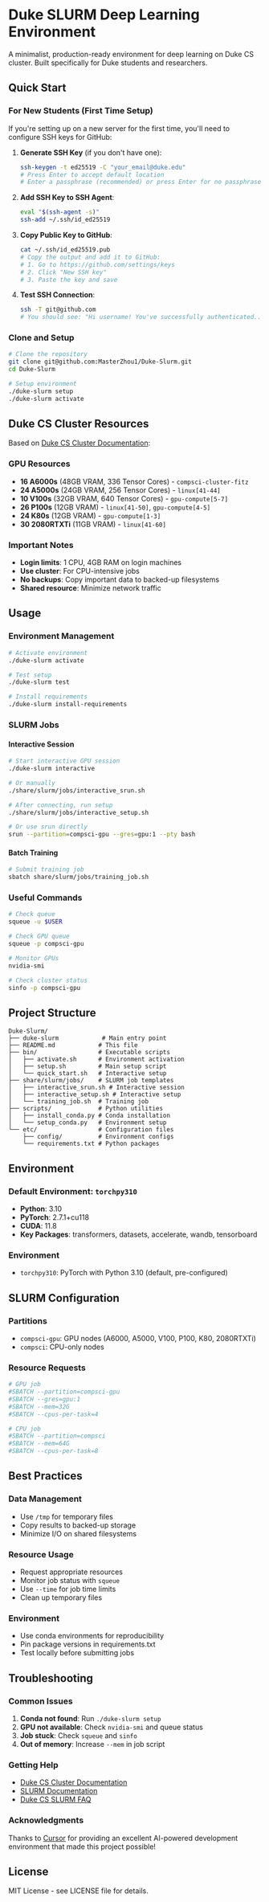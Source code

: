 # Duke SLURM Deep Learning Environment

A minimalist, production-ready environment for deep learning on Duke CS cluster. Built specifically for Duke students and researchers.

## Quick Start

### For New Students (First Time Setup)

If you're setting up on a new server for the first time, you'll need to configure SSH keys for GitHub:

1. **Generate SSH Key** (if you don't have one):
   ```bash
   ssh-keygen -t ed25519 -C "your_email@duke.edu"
   # Press Enter to accept default location
   # Enter a passphrase (recommended) or press Enter for no passphrase
   ```

2. **Add SSH Key to SSH Agent**:
   ```bash
   eval "$(ssh-agent -s)"
   ssh-add ~/.ssh/id_ed25519
   ```

3. **Copy Public Key to GitHub**:
   ```bash
   cat ~/.ssh/id_ed25519.pub
   # Copy the output and add it to GitHub:
   # 1. Go to https://github.com/settings/keys
   # 2. Click "New SSH key"
   # 3. Paste the key and save
   ```

4. **Test SSH Connection**:
   ```bash
   ssh -T git@github.com
   # You should see: "Hi username! You've successfully authenticated..."
   ```

### Clone and Setup

```bash
# Clone the repository
git clone git@github.com:MasterZhou1/Duke-Slurm.git
cd Duke-Slurm

# Setup environment
./duke-slurm setup
./duke-slurm activate
```

## Duke CS Cluster Resources

Based on [Duke CS Cluster Documentation](https://cs.duke.edu/csl/facilities/cluster):

### GPU Resources
- **16 A6000s** (48GB VRAM, 336 Tensor Cores) - `compsci-cluster-fitz`
- **24 A5000s** (24GB VRAM, 256 Tensor Cores) - `linux[41-44]`
- **10 V100s** (32GB VRAM, 640 Tensor Cores) - `gpu-compute[5-7]`
- **26 P100s** (12GB VRAM) - `linux[41-50]`, `gpu-compute[4-5]`
- **24 K80s** (12GB VRAM) - `gpu-compute[1-3]`
- **30 2080RTXTi** (11GB VRAM) - `linux[41-60]`

### Important Notes
- **Login limits**: 1 CPU, 4GB RAM on login machines
- **Use cluster**: For CPU-intensive jobs
- **No backups**: Copy important data to backed-up filesystems
- **Shared resource**: Minimize network traffic



## Usage

### Environment Management
```bash
# Activate environment
./duke-slurm activate

# Test setup
./duke-slurm test

# Install requirements
./duke-slurm install-requirements
```

### SLURM Jobs

#### Interactive Session
```bash
# Start interactive GPU session
./duke-slurm interactive

# Or manually
./share/slurm/jobs/interactive_srun.sh

# After connecting, run setup
./share/slurm/jobs/interactive_setup.sh

# Or use srun directly
srun --partition=compsci-gpu --gres=gpu:1 --pty bash
```

#### Batch Training
```bash
# Submit training job
sbatch share/slurm/jobs/training_job.sh
```

### Useful Commands
```bash
# Check queue
squeue -u $USER

# Check GPU queue
squeue -p compsci-gpu

# Monitor GPUs
nvidia-smi

# Check cluster status
sinfo -p compsci-gpu
```

## Project Structure

```
Duke-Slurm/
├── duke-slurm            # Main entry point
├── README.md            # This file
├── bin/                 # Executable scripts
│   ├── activate.sh      # Environment activation
│   ├── setup.sh         # Main setup script
│   └── quick_start.sh   # Interactive setup
├── share/slurm/jobs/    # SLURM job templates
│   ├── interactive_srun.sh # Interactive session
│   ├── interactive_setup.sh # Interactive setup
│   └── training_job.sh  # Training job
├── scripts/             # Python utilities
│   ├── install_conda.py # Conda installation
│   └── setup_conda.py   # Environment setup
└── etc/                 # Configuration files
    ├── config/          # Environment configs
    └── requirements.txt # Python packages
```

## Environment

### Default Environment: `torchpy310`
- **Python**: 3.10
- **PyTorch**: 2.7.1+cu118
- **CUDA**: 11.8
- **Key Packages**: transformers, datasets, accelerate, wandb, tensorboard

### Environment
- `torchpy310`: PyTorch with Python 3.10 (default, pre-configured)

## SLURM Configuration

### Partitions
- `compsci-gpu`: GPU nodes (A6000, A5000, V100, P100, K80, 2080RTXTi)
- `compsci`: CPU-only nodes

### Resource Requests
```bash
# GPU job
#SBATCH --partition=compsci-gpu
#SBATCH --gres=gpu:1
#SBATCH --mem=32G
#SBATCH --cpus-per-task=4

# CPU job
#SBATCH --partition=compsci
#SBATCH --mem=64G
#SBATCH --cpus-per-task=8
```

## Best Practices

### Data Management
- Use `/tmp` for temporary files
- Copy results to backed-up storage
- Minimize I/O on shared filesystems

### Resource Usage
- Request appropriate resources
- Monitor job status with `squeue`
- Use `--time` for job time limits
- Clean up temporary files

### Environment
- Use conda environments for reproducibility
- Pin package versions in requirements.txt
- Test locally before submitting jobs

## Troubleshooting

### Common Issues
1. **Conda not found**: Run `./duke-slurm setup`
2. **GPU not available**: Check `nvidia-smi` and queue status
3. **Job stuck**: Check `squeue` and `sinfo`
4. **Out of memory**: Increase `--mem` in job script

### Getting Help
- [Duke CS Cluster Documentation](https://cs.duke.edu/csl/facilities/cluster)
- [SLURM Documentation](https://slurm.schedmd.com/)
- [Duke CS SLURM FAQ](https://cs.duke.edu/csl/faqs/slurm)

### Acknowledgments
Thanks to [Cursor](https://cursor.sh/) for providing an excellent AI-powered development environment that made this project possible!

## License

MIT License - see LICENSE file for details. 
